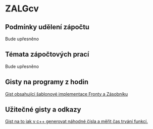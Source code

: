 # ZALGcv
## Podmínky udělení zápočtu
Bude upřesněno
## Témata zápočtových prací
Bude upřesněno

## Gisty na programy z hodin

[Gist obsahující šablonové implementace Fronty a Zásobníku](https://gist.github.com/martinnovaak/6617749869d7549c138074477d40eee3)

## Užitečné gisty a odkazy

[Gist na to jak v c++ generovat náhodné čísla a měřit čas trvání funkcí.](https://gist.github.com/martinnovaak/c05999dc306db538b7c98974cca93aa8)
